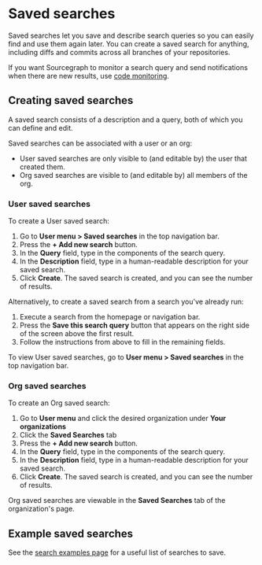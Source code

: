 # Saved searches

Saved searches let you save and describe search queries so you can easily find and use them again later. You can create a saved search for anything, including diffs and commits across all branches of your repositories.

If you want Sourcegraph to monitor a search query and send notifications when there are new results, use [code monitoring](../../code_monitoring/index.md).

## Creating saved searches

A saved search consists of a description and a query, both of which you can define and edit.

Saved searches can be associated with a user or an org:

- User saved searches are only visible to (and editable by) the user that created them.
- Org saved searches are visible to (and editable by) all members of the org.

### User saved searches

To create a User saved search:

1. Go to **User menu > Saved searches** in the top navigation bar.
1. Press the **+ Add new search** button.
1. In the **Query** field, type in the components of the search query.
1. In the **Description** field, type in a human-readable description for your saved search.
1. Click **Create**. The saved search is created, and you can see the number of results.

Alternatively, to create a saved search from a search you've already run:

1. Execute a search from the homepage or navigation bar.
1. Press the **Save this search query** button that appears on the right side of the screen above the first result.
1. Follow the instructions from above to fill in the remaining fields.

To view User saved searches, go to **User menu > Saved searches** in the top navigation bar.

### Org saved searches

To create an Org saved search:

1. Go to **User menu** and click the desired organization under **Your organizations**
1. Click the **Saved Searches** tab
1. Press the **+ Add new search** button.
1. In the **Query** field, type in the components of the search query.
1. In the **Description** field, type in a human-readable description for your saved search.
1. Click **Create**. The saved search is created, and you can see the number of results.

Org saved searches are viewable in the **Saved Searches** tab of the organization's page.

## Example saved searches

See the [search examples page](../tutorials/examples.md) for a useful list of searches to save.
